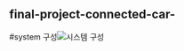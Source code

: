 ## final-project-connected-car-
#system 구성![시스템 구성](https://user-images.githubusercontent.com/112140633/201576318-856d05b6-7b2e-4334-a74e-9e39607a476f.png)
